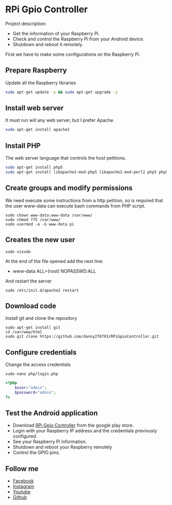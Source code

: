 # RPi Gpio Controller

Project description:

 * Get the information of your Raspberry Pi.
 * Check and control the Raspberry Pi from your Android device.
 * Shutdown and reboot it remotely.

First we have to make some configurations on the Raspberry Pi.

## Prepare Raspberry
Update all the Raspberry libraries
```bash
sudo apt-get update -y && sudo apt-get upgrade -y
```

## Install web server
It must run will any web server, but I prefer Apache.
```bash
sudo apt-get install apache2
```

## Install PHP
The web server language that controls the host petitions.
```bash
sudo apt-get install php5
sudo apt-get install libapache2-mod-php5 libapache2-mod-perl2 php5 php5-cli php5-common php5-curl php5-dev php5-gd php5-imap php5-ldap php5-mhash php5-mysql php5-odbc
```

## Create groups and modify permissions
We need execute some instructions from a http petition, so is required that the user www-data can execute bash commands from PHP script.
```
sudo chown www-data:www-data /var/www/
sudo chmod 775 /var/www/
sudo usermod -a -G www-data pi
```

## Creates the new user
```
sudo visudo
```
At the end of the file opened add the next line:
* www-data ALL=(root) NOPASSWD:ALL

And restart the server
```
sudo /etc/init.d/apache2 restart
```

## Download code
Install git and clone the repository
```
sudo apt-get install git
cd /var/www/html
sudo git clone https://github.com/danny270793/RPiGpioController.git
```

## Configure credentials
Change the access credentials
```
sudo nano php/login.php
```
```php
<?php
	$user="admin";
	$password="admin";
?>
```
## Test the Android application
* Download [RPi Gpio Controller](https://play.google.com/store/apps/details?id=com.danny270793.rpigpiocontroller) from the google play store.
* Login with your Raspberry IP address and the credentials previously configured.
* See your Raspberry Pi information.
* Shutdown and reboot your Raspberry remotely
* Control the GPIO pins.

## Follow me
* [Facebook](https://www.facebook.com/danny.vaca.9655)
* [Instagram](https://www.instagram.com/danny27071993/)
* [Youtube](https://www.youtube.com/channel/UC5MAQWU2s2VESTXaUo-ysgg)
* [Github](https://github.com/danny270793/)
